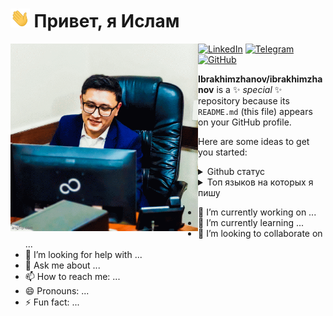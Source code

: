 # <a href="#"><img height="30px" alt="GIF of waving hand" src="assets/handwave.gif"></a> Привет, я Ислам 

<a href="https://dev.to/ibrakhimzhanov" target="_blank"><img align="left" height="300px" alt="GIF about me" src="assets/readme_me.gif"></a>

<a href="https://www.linkedin.com/in/ibrakhimzhanov/" target="_blank"><img src="https://img.shields.io/badge/-linkedin-1ca0f1?style=flat-square&labelColor=1ca0f1&logo=twitter&logoColor=white" alt="LinkedIn"></a>
<a href="https://t.me/armasher" target="_blank"><img src="https://img.shields.io/badge/-Telegram-0088cc?style=flat-square&logo=telegram" alt="Telegram"></a>
<a href="https://github.com/armanpwnz/" target="_blank"><img src="https://img.shields.io/badge/-GitHub-181717?style=flat-square&logo=github" alt="GitHub"></a>

**Ibrakhimzhanov/ibrakhimzhanov** is a ✨ _special_ ✨ repository because its `README.md` (this file) appears on your GitHub profile.

Here are some ideas to get you started:


<details>
<summary>Github статус</summary>
<div markdown="1">
  
![Ibrakhimzhanov's GitHub](https://github-readme-stats.vercel.app/api?username=ibrakhimzhanov&count_private=true&show_icons=true&theme=tokyonight&hide=issues,contribs)
  
</div>
</details>

<details>
<summary>Топ языков на которых я пишу</summary>
<div markdown="2">
  
![Top langs](https://github-readme-stats.vercel.app/api/top-langs/?username=ibrakhimzhanov&layout=compact)]
  
</div>
</details>



- 🔭 I’m currently working on ...
- 🌱 I’m currently learning ...
- 👯 I’m looking to collaborate on ...
- 🤔 I’m looking for help with ...
- 💬 Ask me about ...
- 📫 How to reach me: ...
- 😄 Pronouns: ...
- ⚡ Fun fact: ...
